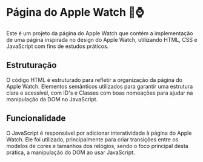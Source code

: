 # Página do Apple Watch 🍏⌚

Este é um projeto da página do Apple Watch que contém a implementação de uma página inspirada no design do Apple Watch, utilizando HTML, CSS e JavaScript com fins de estudos práticos.

## Estruturação

O código HTML é estruturado para refletir a organização da página do Apple Watch. Elementos semânticos utilizados para garantir uma estrutura clara e acessível, com ID's e Classes com boas nomeações para ajudar na manipulação da DOM no JavaScript.

## Funcionalidade

O JavaScript é responsável por adicionar interatividade à página do Apple Watch. Ele foi utilizado, principalmente para criar transições entre os modelos de cores e tamanhos dos relógios, sendo o foco principal desta prática, a manipulação do DOM ao usar JavaScript.